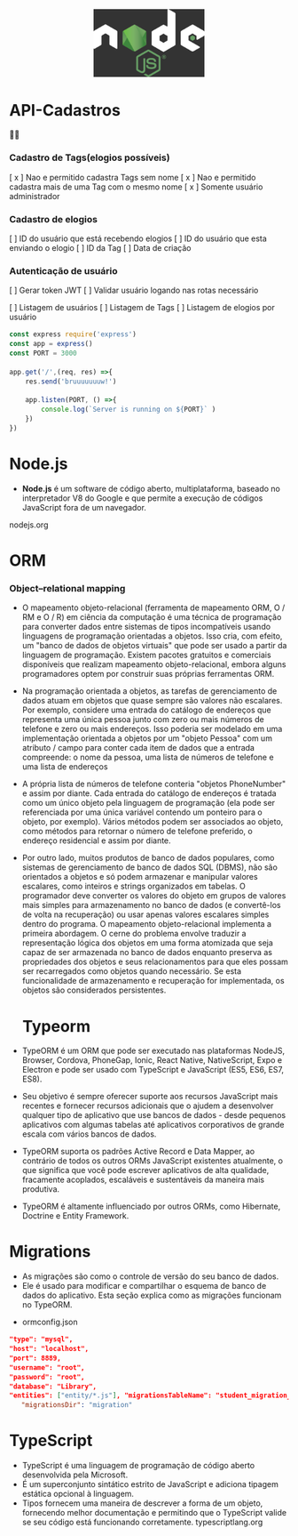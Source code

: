 <center>
<img src="/node.png" alt="node" width="200"/>
</center>

# API-Cadastros

🧑‍💻

### Cadastro de Tags(elogios possíveis)

[ x ] Nao e permitido cadastra Tags sem nome
[ x ] Nao e permitido cadastra mais de uma Tag com o mesmo nome
[ x ] Somente usuário administrador

### Cadastro de elogios

[ ] ID do usuário que está recebendo elogios
[ ] ID do usuário que esta enviando o elogio
[ ] ID da Tag
[ ] Data de criação

### Autenticação de usuário

[ ] Gerar token JWT
[ ] Validar usuário logando nas rotas necessário

[ ] Listagem de usuários
[ ] Listagem de Tags
[ ] Listagem de elogios por usuário

```ts
const express require('express')
const app = express()
const PORT = 3000

app.get('/',(req, res) =>{
    res.send('bruuuuuuuw!')

    app.listen(PORT, () =>{
        console.log(`Server is running on ${PORT}` )
    })
})

```

# Node.js

- **Node.js** é um software de código aberto, multiplataforma, baseado no interpretador V8 do Google e que permite a execução de códigos JavaScript fora de um navegador.

nodejs.org

# ORM

### Object–relational mapping

- O mapeamento objeto-relacional (ferramenta de mapeamento ORM, O / RM e O / R) em ciência da computação é uma técnica de programação para converter dados entre sistemas de tipos incompatíveis usando linguagens de programação orientadas a objetos. Isso cria, com efeito, um "banco de dados de objetos virtuais" que pode ser usado a partir da linguagem de programação.
  Existem pacotes gratuitos e comerciais disponíveis que realizam mapeamento objeto-relacional, embora alguns programadores optem por construir suas próprias ferramentas ORM.

- Na programação orientada a objetos, as tarefas de gerenciamento de dados atuam em objetos que quase sempre são valores não escalares. Por exemplo,
  considere uma entrada do catálogo de endereços que representa uma única pessoa junto com zero ou mais números de telefone e zero ou mais endereços. Isso poderia ser modelado em uma implementação orientada a objetos por um "objeto Pessoa" com um atributo / campo para conter cada item de dados que a entrada compreende: o nome da pessoa, uma lista de números de telefone e uma lista de endereços
- A própria lista de números de telefone conteria "objetos PhoneNumber" e assim por diante. Cada entrada do catálogo de endereços é tratada como um único objeto pela linguagem de programação (ela pode ser referenciada por uma única variável contendo um ponteiro para o objeto, por exemplo). Vários métodos podem ser associados ao objeto,
  como métodos para retornar o número de telefone preferido, o endereço residencial e assim por diante.

- Por outro lado, muitos produtos de banco de dados populares, como sistemas de gerenciamento de banco de dados SQL (DBMS), não são orientados a objetos e só podem armazenar e manipular valores escalares, como inteiros e strings organizados em tabelas.
  O programador deve converter os valores do objeto em grupos de valores mais simples para armazenamento no banco de dados (e convertê-los de volta na recuperação) ou usar apenas valores escalares simples dentro do programa. O mapeamento objeto-relacional implementa a primeira abordagem.
  O cerne do problema envolve traduzir a representação lógica dos objetos em uma forma atomizada que seja capaz de ser armazenada no banco de dados enquanto preserva as propriedades dos objetos e seus relacionamentos para que eles possam ser recarregados como objetos quando necessário. Se esta funcionalidade de armazenamento e recuperação for implementada,
  os objetos são considerados persistentes.

  # Typeorm

- TypeORM é um ORM que pode ser executado nas plataformas NodeJS, Browser, Cordova, PhoneGap, Ionic, React Native, NativeScript, Expo e Electron e pode ser usado com TypeScript e JavaScript (ES5, ES6, ES7, ES8).
- Seu objetivo é sempre oferecer suporte aos recursos JavaScript mais recentes e fornecer recursos adicionais que o ajudem a desenvolver qualquer tipo de aplicativo que use bancos de dados - desde pequenos aplicativos com algumas tabelas até aplicativos corporativos de grande escala com vários bancos de dados.

- TypeORM suporta os padrões Active Record e Data Mapper,
  ao contrário de todos os outros ORMs JavaScript existentes atualmente, o que significa que você pode escrever aplicativos de alta qualidade, fracamente acoplados, escaláveis ​​e sustentáveis ​​da maneira mais produtiva.

- TypeORM é altamente influenciado por outros ORMs, como Hibernate, Doctrine e Entity Framework.

# Migrations

- As migrações são como o controle de versão do seu banco de dados.
- Ele é usado para modificar e compartilhar o esquema de banco de dados do aplicativo. Esta seção explica como as migrações funcionam no TypeORM.

* ormconfig.json

```json
"type": "mysql",
"host": "localhost",
"port": 8889,
"username": "root",
"password": "root",
"database": "Library",
"entities": ["entity/*.js"], "migrationsTableName": "student_migration_table", "migrations": ["migration/*.js"], "cli": {
   "migrationsDir": "migration"
```

# TypeScript

- TypeScript é uma linguagem de programação de código aberto desenvolvida pela Microsoft.
- É um superconjunto sintático estrito de JavaScript e adiciona tipagem estática opcional à linguagem.
- Tipos fornecem uma maneira de descrever a forma de um objeto, fornecendo melhor documentação e permitindo que o TypeScript valide se seu código está funcionando corretamente.
  typescriptlang.org

